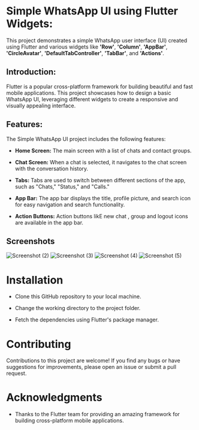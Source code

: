 # Simple WhatsApp UI using Flutter Widgets:

This project demonstrates a simple WhatsApp user interface (UI) created using Flutter and various widgets like **'Row'**, **'Column'**, **'AppBar'**, **'CircleAvatar'**, **'DefaultTabController'**, **'TabBar'**, and **'Actions'**.







## Introduction:

Flutter is a popular cross-platform framework for building beautiful and fast mobile applications. This project showcases how to design a basic WhatsApp UI, leveraging different widgets to create a responsive and visually appealing interface.





## Features:


The Simple WhatsApp UI project includes the following features:

* **Home Screen:** The main screen with a list of chats and contact groups.

* **Chat Screen:** When a chat is selected, it navigates to the chat screen with the conversation history.

* **Tabs:** Tabs are used to switch between different sections of the app, such as "Chats," "Status," and "Calls."

* **App Bar:** The app bar displays the title, profile picture, and search icon for easy navigation and search functionality.

* **Action Buttons:** Action buttons likE new chat , group and logout icons are available in the app bar.






## Screenshots


![Screenshot (2)](https://github.com/osamullah420/WhatsappUi-flutter/assets/141023064/d1acd1fe-83e2-4c98-84cb-798fd7564276)
![Screenshot (3)](https://github.com/osamullah420/WhatsappUi-flutter/assets/141023064/1894d68b-8b26-484b-86a5-0a5b30bb10b7)
![Screenshot (4)](https://github.com/osamullah420/WhatsappUi-flutter/assets/141023064/516568bf-1ac7-4bb0-b8b8-0446789c3ec9)
![Screenshot (5)](https://github.com/osamullah420/WhatsappUi-flutter/assets/141023064/997dcc85-8170-47ef-aa4a-9d9cf181b09d)





# Installation

* Clone this GitHub repository to your local machine.

* Change the working directory to the project folder.

* Fetch the dependencies using Flutter's package manager.





# Contributing

Contributions to this project are welcome! If you find any bugs or have suggestions for improvements, please open an issue or submit a pull request.




# Acknowledgments

* Thanks to the Flutter team for providing an amazing framework for building cross-platform mobile applications.










